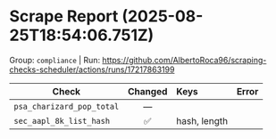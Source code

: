 # Scrape Report (2025-08-25T18:54:06.751Z)

Group: `compliance`  |  Run: https://github.com/AlbertoRoca96/scraping-checks-scheduler/actions/runs/17217863199

| Check | Changed | Keys | Error |
|---|:---:|:--|:--|
| `psa_charizard_pop_total` | — |  |  |
| `sec_aapl_8k_list_hash` | ✅ | hash, length |  |
